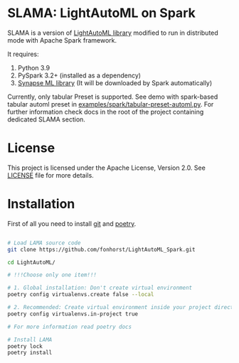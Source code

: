 # SLAMA: LightAutoML on Spark

SLAMA is a version of [LightAutoML library](https://github.com/AILab-MLTools/LightAutoML) modified to run in distributed mode with Apache Spark framework.

It requires:
1. Python 3.9
2. PySpark 3.2+ (installed as a dependency)
3. [Synapse ML library](https://microsoft.github.io/SynapseML/)
   (It will be downloaded by Spark automatically)

Currently, only tabular Preset is supported. See demo with spark-based tabular automl
preset in [examples/spark/tabular-preset-automl.py](https://github.com/fonhorst/LightAutoML_Spark/blob/distributed/master/examples/spark/tabular-preset-automl.py).
For further information check docs in the root of the project containing dedicated SLAMA section.

<a name="apache"></a>
# License
This project is licensed under the Apache License, Version 2.0. See [LICENSE](https://github.com/fonhorst/LightAutoML_Spark/blob/distributed/master/LICENSE) file for more details.


# Installation
First of all you need to install [git](https://git-scm.com/downloads) and [poetry](https://python-poetry.org/docs/#installation).

```bash

# Load LAMA source code
git clone https://github.com/fonhorst/LightAutoML_Spark.git

cd LightAutoML/

# !!!Choose only one item!!!

# 1. Global installation: Don't create virtual environment
poetry config virtualenvs.create false --local

# 2. Recommended: Create virtual environment inside your project directory
poetry config virtualenvs.in-project true

# For more information read poetry docs

# Install LAMA
poetry lock
poetry install
```
